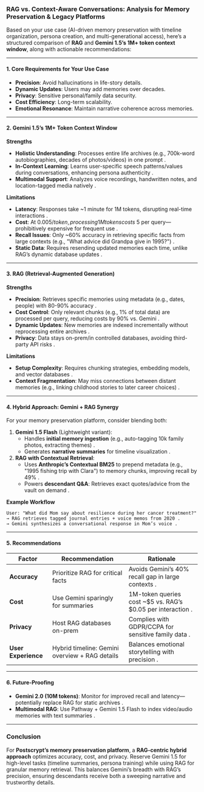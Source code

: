 ### **RAG vs. Context-Aware Conversations: Analysis for Memory Preservation & Legacy Platforms**  
Based on your use case (AI-driven memory preservation with timeline organization, persona creation, and multi-generational access), here’s a structured comparison of **RAG** and **Gemini 1.5’s 1M+ token context window**, along with actionable recommendations:

---

#### **1. Core Requirements for Your Use Case**  
- **Precision**: Avoid hallucinations in life-story details.  
- **Dynamic Updates**: Users may add memories over decades.  
- **Privacy**: Sensitive personal/family data security.  
- **Cost Efficiency**: Long-term scalability.  
- **Emotional Resonance**: Maintain narrative coherence across memories.  

---

#### **2. Gemini 1.5’s 1M+ Token Context Window**  
**Strengths**  
- **Holistic Understanding**: Processes entire life archives (e.g., 700k-word autobiographies, decades of photos/videos) in one prompt .  
- **In-Context Learning**: Learns user-specific speech patterns/values during conversations, enhancing persona authenticity .  
- **Multimodal Support**: Analyzes voice recordings, handwritten notes, and location-tagged media natively .  

**Limitations**  
- **Latency**: Responses take ~1 minute for 1M tokens, disrupting real-time interactions .  
- **Cost**: At $0.005/token, processing 1M tokens costs ~$5 per query—prohibitively expensive for frequent use .  
- **Recall Issues**: Only ~60% accuracy in retrieving specific facts from large contexts (e.g., "What advice did Grandpa give in 1995?") .  
- **Static Data**: Requires resending updated memories each time, unlike RAG’s dynamic database updates .  

---

#### **3. RAG (Retrieval-Augmented Generation)**  
**Strengths**  
- **Precision**: Retrieves specific memories using metadata (e.g., dates, people) with 80-90% accuracy .  
- **Cost Control**: Only relevant chunks (e.g., 1% of total data) are processed per query, reducing costs by 90% vs. Gemini .  
- **Dynamic Updates**: New memories are indexed incrementally without reprocessing entire archives .  
- **Privacy**: Data stays on-prem/in controlled databases, avoiding third-party API risks .  

**Limitations**  
- **Setup Complexity**: Requires chunking strategies, embedding models, and vector databases .  
- **Context Fragmentation**: May miss connections between distant memories (e.g., linking childhood stories to later career choices) .  

---

#### **4. Hybrid Approach: Gemini + RAG Synergy**  
For your memory preservation platform, consider blending both:  
1. **Gemini 1.5 Flash** (Lightweight variant):  
   - Handles **initial memory ingestion** (e.g., auto-tagging 10k family photos, extracting themes) .  
   - Generates **narrative summaries** for timeline visualization .  
2. **RAG with Contextual Retrieval**:  
   - Uses **Anthropic’s Contextual BM25** to prepend metadata (e.g., "1995 fishing trip with Clara") to memory chunks, improving recall by 49% .  
   - Powers **descendant Q&A**: Retrieves exact quotes/advice from the vault on demand .  

**Example Workflow**  
```plaintext
User: "What did Mom say about resilience during her cancer treatment?"  
→ RAG retrieves tagged journal entries + voice memos from 2020 .  
→ Gemini synthesizes a conversational response in Mom’s voice .  
```  

---

#### **5. Recommendations**  
| Factor               | Recommendation                                  | Rationale                                                                 |  
|----------------------|------------------------------------------------|---------------------------------------------------------------------------|  
| **Accuracy**         | Prioritize RAG for critical facts              | Avoids Gemini’s 40% recall gap in large contexts . |  
| **Cost**             | Use Gemini sparingly for summaries             | 1M-token queries cost ~$5 vs. RAG’s $0.05 per interaction .   |  
| **Privacy**          | Host RAG databases on-prem                     | Complies with GDPR/CCPA for sensitive family data . |  
| **User Experience**  | Hybrid timeline: Gemini overview + RAG details | Balances emotional storytelling with precision .  |  

---

#### **6. Future-Proofing**  
- **Gemini 2.0 (10M tokens)**: Monitor for improved recall and latency—potentially replace RAG for static archives .  
- **Multimodal RAG**: Use Pathway + Gemini 1.5 Flash to index video/audio memories with text summaries .  

---

### **Conclusion**  
For **Postscrypt’s memory preservation platform**, a **RAG-centric hybrid approach** optimizes accuracy, cost, and privacy. Reserve Gemini 1.5 for high-level tasks (timeline summaries, persona training) while using RAG for granular memory retrieval. This balances Gemini’s breadth with RAG’s precision, ensuring descendants receive both a sweeping narrative and trustworthy details.